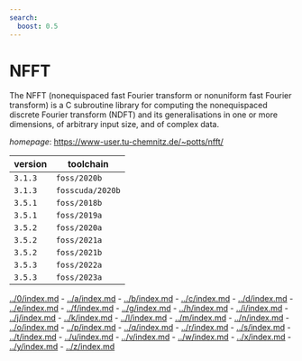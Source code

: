 ```yaml
---
search:
  boost: 0.5
---
```

# NFFT

The NFFT (nonequispaced fast Fourier transform or nonuniform fast Fourier        transform) is a C subroutine  library for computing the nonequispaced            discrete Fourier transform (NDFT) and its generalisations in one or more         dimensions, of arbitrary input size, and of complex data.

*homepage*: <https://www-user.tu-chemnitz.de/~potts/nfft/>

version | toolchain
--------|----------
``3.1.3`` | ``foss/2020b``
``3.1.3`` | ``fosscuda/2020b``
``3.5.1`` | ``foss/2018b``
``3.5.1`` | ``foss/2019a``
``3.5.2`` | ``foss/2020a``
``3.5.2`` | ``foss/2021a``
``3.5.2`` | ``foss/2021b``
``3.5.3`` | ``foss/2022a``
``3.5.3`` | ``foss/2023a``

[../0/index.md](0) - [../a/index.md](a) - [../b/index.md](b) - [../c/index.md](c) - [../d/index.md](d) - [../e/index.md](e) - [../f/index.md](f) - [../g/index.md](g) - [../h/index.md](h) - [../i/index.md](i) - [../j/index.md](j) - [../k/index.md](k) - [../l/index.md](l) - [../m/index.md](m) - [../n/index.md](n) - [../o/index.md](o) - [../p/index.md](p) - [../q/index.md](q) - [../r/index.md](r) - [../s/index.md](s) - [../t/index.md](t) - [../u/index.md](u) - [../v/index.md](v) - [../w/index.md](w) - [../x/index.md](x) - [../y/index.md](y) - [../z/index.md](z)


